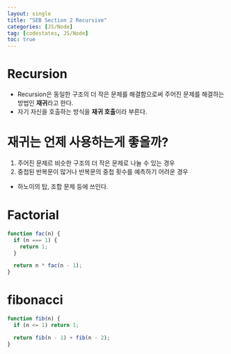 ```yaml
---
layout: single
title: "SEB Section 2 Recursive"
categories: [JS/Node]
tag: [codestates, JS/Node]
toc: true
---
```


# Recursion

- Recursion은 동일한 구조의 더 작은 문제를 해결함으로써 주어진 문제를 해결하는 방법인 **재귀**라고 한다.
- 자기 자신을 호출하는 방식을 **재귀 호출**이라 부른다.

# 재귀는 언제 사용하는게 좋을까?

1. 주어진 문제르 비슷한 구조의 더 작은 문제로 나눌 수 있는 경우
2. 중첩된 반복문이 많거나 반복문의 중첩 횟수를 예측하기 어려운 경우

- 하노이의 탑, 조합 문제 등에 쓰인다.

# Factorial

```js
function fac(n) {
  if (n === 1) {
    return 1;
  }

  return n * fac(n - 1);
}
```

# fibonacci

```js
function fib(n) {
  if (n <= 1) return 1;

  return fib(n - 1) + fib(n - 2);
}
```
